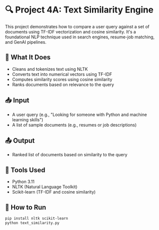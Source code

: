 # 🔍 Project 4A: Text Similarity Engine

This project demonstrates how to compare a user query against a set of documents using TF-IDF vectorization and cosine similarity. It's a foundational NLP technique used in search engines, resume-job matching, and GenAI pipelines.

## 🧠 What It Does
- Cleans and tokenizes text using NLTK
- Converts text into numerical vectors using TF-IDF
- Computes similarity scores using cosine similarity
- Ranks documents based on relevance to the query

## 📥 Input
- A user query (e.g., "Looking for someone with Python and machine learning skills")
- A list of sample documents (e.g., resumes or job descriptions)

## 📤 Output
- Ranked list of documents based on similarity to the query

## 🔧 Tools Used
- Python 3.11
- NLTK (Natural Language Toolkit)
- Scikit-learn (TF-IDF and cosine similarity)

## 🚀 How to Run
```bash
pip install nltk scikit-learn
python text_similarity.py